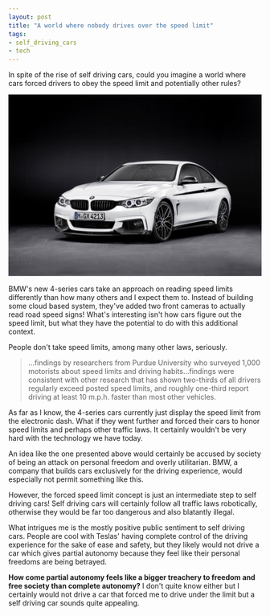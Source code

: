 ```yaml
---
layout: post
title: "A world where nobody drives over the speed limit"
tags:
- self_driving_cars
- tech
---
```


In spite of the rise of self driving cars, could you imagine a world where cars forced drivers to obey the speed limit and potentially other rules?

![4-Series BMW](/images/4_series_bmw.jpg)

BMW's new 4-series cars take an approach on reading speed limits differently than how many others and I expect them to. Instead of building some cloud based system, they've added two front cameras to actually read road speed signs! What's interesting isn't how cars figure out the speed limit, but what they have the potential to do with this additional context.

People don't take speed limits, among many other laws, seriously.

> ...findings by researchers from Purdue University who surveyed 1,000 motorists about speed limits and driving habits...findings were consistent with other research that has shown two-thirds of all drivers regularly exceed posted speed limits, and roughly one-third report driving at least 10 m.p.h. faster than most other vehicles.

As far as I know, the 4-series cars currently just display the speed limit from the electronic dash. What if they went further and forced their cars to honor speed limits and perhaps other traffic laws. It certainly wouldn't be very hard with the technology we have today.

An idea like the one presented above would certainly be accused by society of being an attack on personal freedom and overly utilitarian. BMW, a company that builds cars exclusively for the driving experience, would especially not permit something like this.

However, the forced speed limit concept is just an intermediate step to self driving cars! Self driving cars will certainly follow all traffic laws robotically, otherwise they would be far too dangerous and also blatantly illegal.

What intrigues me is the mostly positive public sentiment to self driving cars. People are cool with Teslas' having complete control of the driving experience for the sake of ease and safety, but they likely would not drive a car which gives partial autonomy because they feel like their personal freedoms are being betrayed.

**How come partial autonomy feels like a bigger treachery to freedom and free society than complete autonomy?** I don't quite know either but I certainly would not drive a car that forced me to drive under the limit but a self driving car sounds quite appealing.
